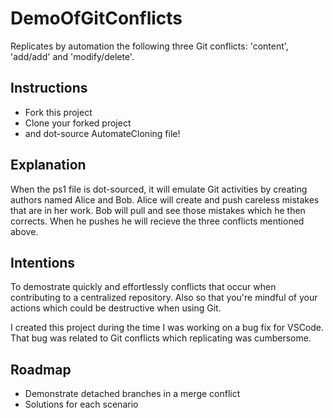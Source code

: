 # DemoOfGitConflicts
Replicates by automation the following three Git conflicts: 'content', 'add/add' and 'modify/delete'.

## Instructions
* Fork this project
* Clone your forked project 
* and dot-source AutomateCloning file!

## Explanation
When the ps1 file is dot-sourced, it will emulate Git activities by creating authors named Alice and Bob.  Alice will create and push careless mistakes that are in her work.  Bob will pull and see those mistakes which he then corrects.  When he pushes he will recieve the three conflicts mentioned above.

## Intentions
To demostrate quickly and effortlessly conflicts that occur when contributing to a centralized repository.  Also so that you're mindful of your actions which could be destructive when using Git.

I created this project during the time I was working on a bug fix for VSCode.  That bug was related to Git conflicts which replicating was cumbersome.

## Roadmap
* Demonstrate detached branches in a merge conflict
* Solutions for each scenario